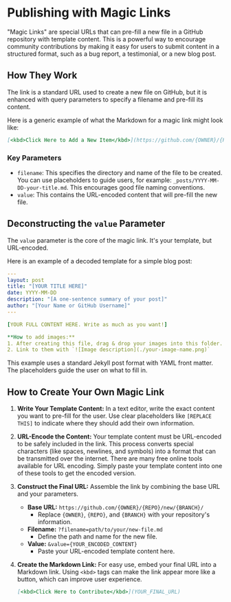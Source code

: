# Publishing with Magic Links

"Magic Links" are special URLs that can pre-fill a new file in a GitHub repository with template content. This is a powerful way to encourage community contributions by making it easy for users to submit content in a structured format, such as a bug report, a testimonial, or a new blog post.

## How They Work

The link is a standard URL used to create a new file on GitHub, but it is enhanced with query parameters to specify a filename and pre-fill its content.

Here is a generic example of what the Markdown for a magic link might look like:

```markdown
[<kbd>Click Here to Add a New Item</kbd>](https://github.com/{OWNER}/{REPO}/new/{BRANCH}/?filename={PATH_TO_FILE}&value={URL_ENCODED_CONTENT})
```

### Key Parameters

- `filename`: This specifies the directory and name of the file to be created. You can use placeholders to guide users, for example: `_posts/YYYY-MM-DD-your-title.md`. This encourages good file naming conventions.
- `value`: This contains the URL-encoded content that will pre-fill the new file.

## Deconstructing the `value` Parameter

The `value` parameter is the core of the magic link. It's your template, but URL-encoded.

Here is an example of a decoded template for a simple blog post:

```yaml
---
layout: post
title: "[YOUR TITLE HERE]"
date: YYYY-MM-DD
description: "[A one-sentence summary of your post]"
author: "[Your Name or GitHub Username]"
---

[YOUR FULL CONTENT HERE. Write as much as you want!]

**How to add images:**
1. After creating this file, drag & drop your images into this folder.
2. Link to them with `![Image description](./your-image-name.png)`
```

This example uses a standard Jekyll post format with YAML front matter. The placeholders guide the user on what to fill in.

## How to Create Your Own Magic Link

1.  **Write Your Template Content:** In a text editor, write the exact content you want to pre-fill for the user. Use clear placeholders like `[REPLACE THIS]` to indicate where they should add their own information.

2.  **URL-Encode the Content:** Your template content must be URL-encoded to be safely included in the link. This process converts special characters (like spaces, newlines, and symbols) into a format that can be transmitted over the internet. There are many free online tools available for URL encoding. Simply paste your template content into one of these tools to get the encoded version.

3.  **Construct the Final URL:** Assemble the link by combining the base URL and your parameters.
    - **Base URL:** `https://github.com/{OWNER}/{REPO}/new/{BRANCH}/`
      - Replace `{OWNER}`, `{REPO}`, and `{BRANCH}` with your repository's information.
    - **Filename:** `?filename=path/to/your/new-file.md`
      - Define the path and name for the new file.
    - **Value:** `&value={YOUR_ENCODED_CONTENT}`
      - Paste your URL-encoded template content here.

4.  **Create the Markdown Link:** For easy use, embed your final URL into a Markdown link. Using `<kbd>` tags can make the link appear more like a button, which can improve user experience.

    ```markdown
    [<kbd>Click Here to Contribute</kbd>](YOUR_FINAL_URL)
    ```
